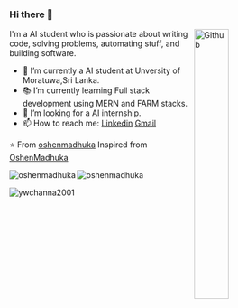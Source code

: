 ### Hi there 👋

<img width="35%" align="right" alt="Github" src="https://user-images.githubusercontent.com/48678280/88862734-4903af80-d201-11ea-968b-9c939d88a37c.gif" />

I'm a AI student who is passionate about writing code, solving problems, automating stuff, and building software.

- 🔭 I’m currently a AI student at Unversity of Moratuwa,Sri Lanka.
- 📚 I’m currently learning  Full stack development using MERN and FARM stacks.
- 👯 I’m looking for a AI internship. 
- 📫 How to reach me: [Linkedin](https://www.linkedin.com/in/oshen-madhuka-624346235/) [Gmail](oshenbhawajith1999@gmail.com)

⭐️ From [oshenmadhuka](https://www.linkedin.com/in/oshen-madhuka-624346235/)
Inspired from [OshenMadhuka](https://github.com/oshenmadhuka)


<p><img align="left" src="https://github-readme-stats.vercel.app/api?username=oshenmadhuka&theme=radical&show_icons=true" alt="oshenmadhuka" /></p>

<p>&nbsp;<img align="left" src="https://github-readme-stats.vercel.app/api/top-langs/?username=oshenmadhuka&hide_progress=true" alt="oshenmadhuka" /></p>

<p><img align="center" src="https://github-readme-streak-stats.herokuapp.com/?user=oshenmadhuka&" alt="ywchanna2001" /></p>

